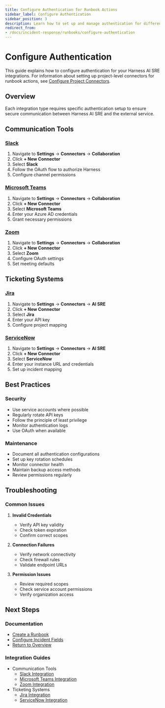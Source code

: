 ```yaml
---
title: Configure Authentication for Runbook Actions
sidebar_label: Configure Authentication
sidebar_position: 3
description: Learn how to set up and manage authentication for different runbook actions and integrations in Harness AI SRE.
redirect_from:
- /docs/incident-response/runbooks/configure-authentication
---
```


# Configure Authentication

This guide explains how to configure authentication for your Harness AI SRE integrations. For information about setting up project-level connectors for runbook actions, see [Configure Project Connectors](./configure-project-connectors.md).

## Overview

Each integration type requires specific authentication setup to ensure secure communication between Harness AI SRE and the external service.

## Communication Tools

### [Slack](./integrations/slack.md)
1. Navigate to **Settings** → **Connectors** → **Collaboration**
2. Click **+ New Connector**
3. Select **Slack**
4. Follow the OAuth flow to authorize Harness
5. Configure channel permissions

### [Microsoft Teams](./integrations/teams.md)
1. Navigate to **Settings** → **Connectors** → **Collaboration**
2. Click **+ New Connector**
3. Select **Microsoft Teams**
4. Enter your Azure AD credentials
5. Grant necessary permissions

### [Zoom](./integrations/zoom.md)
1. Navigate to **Settings** → **Connectors** → **Collaboration**
2. Click **+ New Connector**
3. Select **Zoom**
4. Configure OAuth settings
5. Set meeting defaults

## Ticketing Systems

### [Jira](./integrations/jira.md)
1. Navigate to **Settings** → **Connectors** → **AI SRE**
2. Click **+ New Connector**
3. Select **Jira**
4. Enter your API key
5. Configure project mapping

### [ServiceNow](./integrations/servicenow.md)
1. Navigate to **Settings** → **Connectors** → **AI SRE**
2. Click **+ New Connector**
3. Select **ServiceNow**
4. Enter your instance URL and credentials
5. Set up incident mapping

## Best Practices

### Security
- Use service accounts where possible
- Regularly rotate API keys
- Follow the principle of least privilege
- Monitor authentication logs
- Use OAuth when available

### Maintenance
- Document all authentication configurations
- Set up key rotation schedules
- Monitor connector health
- Maintain backup access methods
- Review permissions regularly

## Troubleshooting

### Common Issues
1. **Invalid Credentials**
   - Verify API key validity
   - Check token expiration
   - Confirm correct scopes

2. **Connection Failures**
   - Verify network connectivity
   - Check firewall rules
   - Validate endpoint URLs

3. **Permission Issues**
   - Review required scopes
   - Check service account permissions
   - Verify organization access

## Next Steps

### Documentation
- [Create a Runbook](./create-runbook.md)
- [Configure Incident Fields](./configure-incident-fields.md)
- [Return to Overview](./runbooks.md)

### Integration Guides
- Communication Tools
  - [Slack Integration](./integrations/slack.md)
  - [Microsoft Teams Integration](./integrations/teams.md)
  - [Zoom Integration](./integrations/zoom.md)
- Ticketing Systems
  - [Jira Integration](./integrations/jira.md)
  - [ServiceNow Integration](./integrations/servicenow.md)
